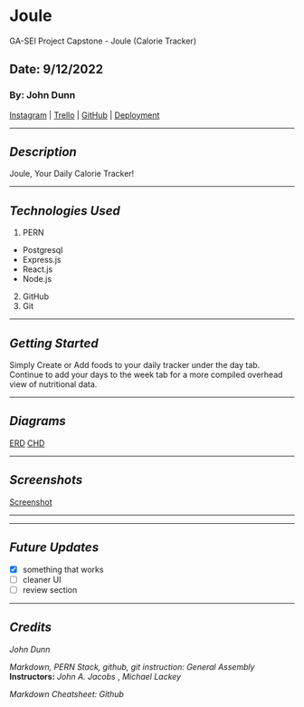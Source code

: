 # Joule

GA-SEI Project Capstone - Joule (Calorie Tracker)

## Date: 9/12/2022

### By: John Dunn

[Instagram](https://www.instagram.com/the_alch3mys7/) |
[Trello](https://trello.com/b/fqS0JaQv/joule) |
[GitHub](https://github.com/d00m-star) |
[Deployment](https://joule-ga.herokuapp.com/)

---

## **_Description_**

Joule, Your Daily Calorie Tracker!

---

## **_Technologies Used_**

1. PERN

- Postgresql
- Express.js
- React.js
- Node.js

2. GitHub
3. Git

---

## **_Getting Started_**

Simply Create or Add foods to your daily tracker under the day tab.
Continue to add your days to the week tab for a more compiled overhead view of nutritional data.


---

## **_Diagrams_**

[ERD](/public/images/JouleERD.png)
[CHD](/public/images/JouleCHD.png)

---

## **_Screenshots_**

[Screenshot](/public/images/JouleScreen.png)

---


---

## **_Future Updates_**

- [x] something that works
- [ ] cleaner UI
- [ ] review section

---

## **_Credits_**

_John Dunn_

_Markdown, PERN Stack, github, git instruction:_ _General Assembly_ **Instructors:** _John A. Jacobs_ , _Michael Lackey_

_Markdown Cheatsheet:_ _Github_
